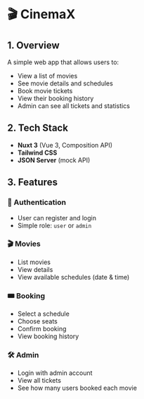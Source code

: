 # 🎬 CinemaX

## 1. Overview

A simple web app that allows users to:

- View a list of movies
- See movie details and schedules
- Book movie tickets
- View their booking history
- Admin can see all tickets and statistics

## 2. Tech Stack

- **Nuxt 3** (Vue 3, Composition API)
- **Tailwind CSS**
- **JSON Server** (mock API)
## 3. Features

### 🔐 Authentication
- User can register and login
- Simple role: `user` or `admin`

### 🎬 Movies
- List movies
- View details
- View available schedules (date & time)

### 🎟️ Booking
- Select a schedule
- Choose seats
- Confirm booking
- View booking history

### 🛠️ Admin
- Login with admin account
- View all tickets
- See how many users booked each movie

